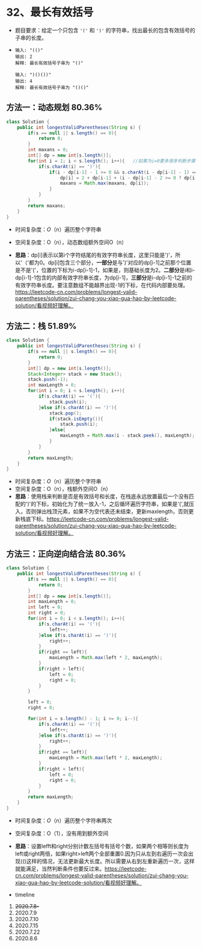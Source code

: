 # 32、最长有效括号

- 题目要求：给定一个只包含 `'('` 和 `')'` 的字符串，找出最长的包含有效括号的子串的长度。

- ```
  输入: "(()"
  输出: 2
  解释: 最长有效括号子串为 "()"
  
  输入: ")()())"
  输出: 4
  解释: 最长有效括号子串为 "()()"
  ```

## 方法一：动态规划  80.36%

```java
class Solution {
    public int longestValidParentheses(String s) {
        if(s == null || s.length() == 0){
            return 0;
        }
        int maxans = 0;
        int[] dp = new int[s.length()];
        for(int i = 1; i < s.length(); i++){   //如果为i=0要多很多判断步骤，反正0为下标的dp[0]肯定为0，节省代码量
            if(s.charAt(i) == ')'){
                if(i - dp[i-1] - 1 >= 0 && s.charAt(i - dp[i-1] - 1) == '('){
                    dp[i] = 2 + dp[i-1] + (i - dp[i-1] - 2 >= 0 ? dp[i - dp[i-1] - 2] : 0);//本身+前一位+本身对应‘（’前的字符串
                    maxans = Math.max(maxans, dp[i]);
                }
            }
        }
        return maxans;
    }
}
```

- 时间复杂度：*O*（n）遍历整个字符串

- 空间复杂度：O（n），动态数组额外空间O（n）

- **思路**：dp[i]表示以第i个字符结尾的有效字符串长度，这里只能是')'，所以'（'都为0。dp[i]包含三个部分，**一部分**是与')'对应的dp[i-1]之前那个位置是不是'('，位置的下标为i-dp[i-1]-1，如果是，则基础长度为2。**二部分**是i和i-dp[i-1]-1包含的内部有效字符串长度，为dp[i-1]，**三部分**是i-dp[i-1]-1之前的有效字符串长度。要注意数组不能越界出现-1的下标，在代码内部要处理。https://leetcode-cn.com/problems/longest-valid-parentheses/solution/zui-chang-you-xiao-gua-hao-by-leetcode-solution/看视频好理解。

  

## 方法二：栈  51.89%

```java
class Solution {
    public int longestValidParentheses(String s) {
        if(s == null || s.length() == 0){
            return 0;
        }
        int[] dp = new int[s.length()];
        Stack<Integer> stack = new Stack();
        stack.push(-1);
        int maxLength = 0;
        for(int i = 0; i < s.length(); i++){
            if(s.charAt(i) == '('){
                stack.push(i);
            }else if(s.charAt(i) == ')'){
                stack.pop();
                if(stack.isEmpty()){
                    stack.push(i);
                }else{
                    maxLength = Math.max(i - stack.peek(), maxLength);
                }
            }
        }
        return maxLength;
    }
}
```

- 时间复杂度：*O*（n）遍历整个字符串
- 空间复杂度：O（n），栈额外空间O（n）
- **思路**：使用栈来判断是否是有效括号和长度，在栈底永远放置最后一个没有匹配的')'的下标，初始化为了统一放入-1，之后循环遍历字符串，如果是'(',就压入，否则弹出栈顶元素，如果不为空代表还未结束，更新maxlength，否则更新栈底下标。https://leetcode-cn.com/problems/longest-valid-parentheses/solution/zui-chang-you-xiao-gua-hao-by-leetcode-solution/看视频好理解。



## 方法三：正向逆向结合法  80.36%

```java
class Solution {
    public int longestValidParentheses(String s) {
        if(s == null || s.length() == 0){
            return 0;
        }
        int[] dp = new int[s.length()];
        int maxLength = 0;
        int left = 0;
        int right = 0;
        for(int i = 0; i < s.length(); i++){
            if(s.charAt(i) == '('){
                left++;
            }else if(s.charAt(i) == ')'){
                right++;
            }
            if(right == left){
                maxLength = Math.max(left * 2, maxLength);
            }
            if(right > left){
                left = 0;
                right = 0;
            }
        }

        left = 0;
        right = 0;

        for(int i = s.length() - 1; i >= 0; i--){
            if(s.charAt(i) == '('){
                left++;
            }else if(s.charAt(i) == ')'){
                right++;
            }
            if(right == left){
                maxLength = Math.max(left * 2, maxLength);
            }
            if(right < left){
                left = 0;
                right = 0;
            }
        }
        return maxLength;
    }
}
```

- 时间复杂度：*O*（n）遍历整个字符串两次
- 空间复杂度：O（1），没有用到额外空间
- **思路**：设置lefft和right分别计数左括号有括号个数，如果两个相等则长度为left或right两倍，如果right>left两个全部重置0.因为只从左到右遍历一次会出现(()这样的情况，无法更新最大长度。所以需要从右到左重新遍历一次，这样就能满足，当然判断条件也要反过来。https://leetcode-cn.com/problems/longest-valid-parentheses/solution/zui-chang-you-xiao-gua-hao-by-leetcode-solution/看视频好理解。



- timeline

1. ~~2020.7.8-~~
2. 2020.7.9
3. 2020.7.10
4. 2020.7.15
5. 2020.7.22
6. 2020.8.6